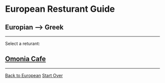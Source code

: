 # European Resturant Guide
## Europian --> Greek
---
Select a returant:
 ## [Omonia Cafe](https://omoniacafe.com/astoria/)
---
[Back to European](european.md)
[Start Over](../home.md)